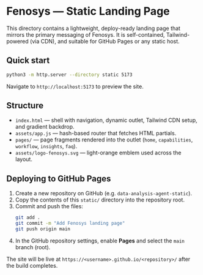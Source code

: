 # Fenosys — Static Landing Page

This directory contains a lightweight, deploy-ready landing page that mirrors the primary messaging of Fenosys. It is self-contained, Tailwind-powered (via CDN), and suitable for GitHub Pages or any static host.

## Quick start

```bash
python3 -m http.server --directory static 5173
```

Navigate to `http://localhost:5173` to preview the site.

## Structure

- `index.html` — shell with navigation, dynamic outlet, Tailwind CDN setup, and gradient backdrop.
- `assets/app.js` — hash-based router that fetches HTML partials.
- `pages/` — page fragments rendered into the outlet (`home`, `capabilities`, `workflow`, `insights`, `faq`).
- `assets/logo-fenosys.svg` — light-orange emblem used across the layout.

## Deploying to GitHub Pages

1. Create a new repository on GitHub (e.g. `data-analysis-agent-static`).
2. Copy the contents of this `static/` directory into the repository root.
3. Commit and push the files:
   ```bash
   git add .
   git commit -m "Add Fenosys landing page"
   git push origin main
   ```
4. In the GitHub repository settings, enable **Pages** and select the `main` branch (root).

The site will be live at `https://<username>.github.io/<repository>/` after the build completes.
